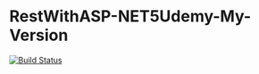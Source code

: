 # RestWithASP-NET5Udemy-My-Version

[![Build Status](https://app.travis-ci.com/arthurcant/RestWithASP-NET5Udemy-My-Version.svg?branch=master)](https://app.travis-ci.com/arthurcant/RestWithASP-NET5Udemy-My-Version)
